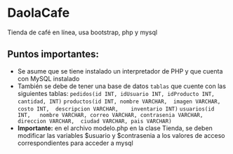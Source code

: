 # DaolaCafe
Tienda de café en línea, usa bootstrap, php y mysql

## Puntos importantes:
- Se asume que se tiene instalado un interpretador de PHP y que cuenta con MySQL instalado
- También se debe de tener una base de datos `tablas` que cuente con las siguientes tablas:
`pedidos(id INT, idUsuario INT,	idProducto INT,	cantidad, INT)`
`productos(id INT, nombre VARCHAR,	imagen VARCHAR,	costo INT,	descripcion VARCHAR,	inventario INT)`
`usuarios(id INT,	nombre VARCHAR,	correo VARCHAR,	contrasenia VARCHAR,	direccion VARCHAR,	ciudad VARCHAR,	pais VARCHAR)`
- **Importante:** en el archivo modelo.php en la clase Tienda, se deben modificar las variables $usuario y $contrasenia a los valores de acceso correspondientes para acceder a mysql
